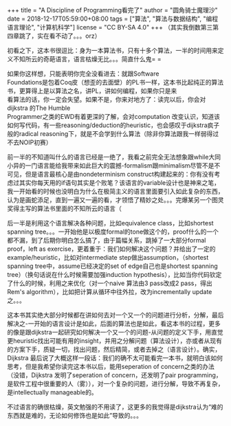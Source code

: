 +++
title = "A Discipline of Programming看完了"
author = "圆角骑士魔理沙"
date = 2018-12-17T05:59:00+08:00
tags = ["算法", "算法与数据结构", "编程语言理论", "计算机科学"]
license = "CC BY-SA 4.0"
+++
（其实我倒数第三第四章跳了，实在看不动了。。。orz）

 初看之下，这本书很逗比：身为一本算法书，只有十多个算法，一半的时间用来定义不知所云的奇葩语言，语言枯燥无比。。。简直什么鬼= =

如果你这样想，只能表明你完全没看进去：就跟Software   
Foundations是包着Coq皮（想歪的去面壁）的PL书一样，这本书比起纯正的算法书，更算得上是以算法之名，讲PL，讲如何编程，如果你只是来  
看算法的话，你一定会失望。如果不是，你来对地方了：读完以后，你会对dijkstra 的The Humble   
Programmer之类的EWD有着更深的了解，会对computation 改变认识，知道该如何写代码，有一些reasoning/deduction的heuristic，也会感叹于dijkstra疯子般的radical reasoning下，就是不会学到什么算法（除非你算法跟我一样弱得过不去NOIP初赛）  


前一半的不知道叫什么的语言已经是一绝了，我看之前完全无法想象跟while大同小异的一门语言能给我带来如此巨大的震撼-formalism跟minimalism尽管不是不可见，但是语言最核心是由nondeterminism construct构建起来的：你有没有考虑过其实你每天用的if语句其实是个败笔？该语言的variable设计也是神来之笔，我一开始看的时候也没明白为什么在极简主义的语言里面要引入如此复杂的东西，认为是画蛇添足，直到一遍又一遍的看，才领悟了精妙之处。。。完爆某另一个图灵奖得主写的算法书里面的不知所云的语言（

后一半是利用这个语言解决各种问题，比如equivalence class，比如shortest spanning tree。。。一开始他是以极度formal的tone做这个的，proof什么的一个都不漏，到了后期你明白怎么搞了，由于篇幅关系，跳掉了一大部分formal proof，left as exercise，更着重于：我们如何解决这个问题？并给出了一定的example/heuristic，比如对intermediate step做出assumption，（shortest spanning tree中，assume已经决定的set of edge自己也是shortest spanning tree）（换句话说在什么时候需要加强induction hypothesis），比如当你代码钦定了什么的时候，利用之来优化（对一个naive 算法由3 pass改成2 pass，得出Rem's algorithm），比如把计算从循环中往外拉，改为incrementally update之。。。  


这本书其实绝大部分时候都在讲如何去对一个又一个的问题进行分析，分解，最后解决之-一开始的语言设计是如此，后面的算法也是如此，看这本书的过程，更多的像是跟dijkstra一起研究如何解决一个又一个的问题-从问题的定义下手，用直觉更heuristic找出可能有用的insight，并用之分解问题（算法设计），亦或者从现有的方案下手，质疑一切，找出问题，然后精简，或者去掉之（语言设计）。确实，Dijkstra 最后说了大概这样一段话：我们的确不太可能看完一本书，就明白该如何思考，但是我希望你读完这本书以后，能用seperation of concern之类的办法（没错，Dijkstra 发明了seperation of concern，还发明了pair programming，是软件工程中很重要的人（雾）），对一个复杂的问题，进行分解，导致不再复杂，是intellectually manageable的。

不过语言的确很枯燥，英文勉强的不用读了，这更多的我觉得是dijkstra认为“难的东西就是难的，无论如何修饰也是如此”导致的。。。
